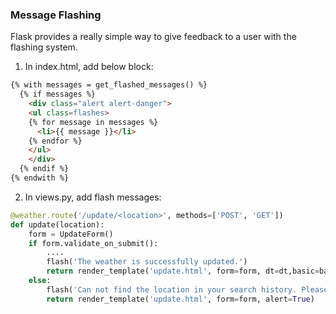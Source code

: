 ### Message Flashing

Flask provides a really simple way to give feedback to a user with the flashing system.

1. In index.html, add below block:

  ```html
  {% with messages = get_flashed_messages() %}
    {% if messages %}
      <div class="alert alert-danger">
      <ul class=flashes>
      {% for message in messages %}
        <li>{{ message }}</li>
      {% endfor %}
      </ul>
      </div>
    {% endif %}
  {% endwith %}
  ```
2. In views.py, add flash messages:

```python
@weather.route('/update/<location>', methods=['POST', 'GET'])
def update(location):
    form = UpdateForm()
    if form.validate_on_submit():
        ....
        flash('The weather is successfully updated.')
        return render_template('update.html', form=form, dt=dt,basic=basic, detail=detail, daily=daily.daily_list, alert=False)
    else:
        flash('Can not find the location in your search history. Please go back to index page, search the location first, then update if the data are wrong!')
        return render_template('update.html', form=form, alert=True)
```